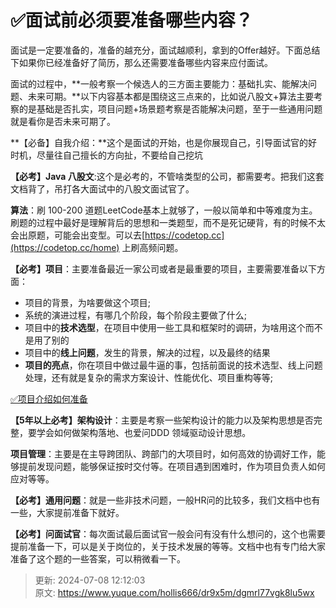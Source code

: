 # ✅面试前必须要准备哪些内容？

面试是一定要准备的，准备的越充分，面试越顺利，拿到的Offer越好。下面总结下如果你已经准备好了简历，那么还需要准备哪些内容来应付面试。



面试的过程中，**一般考察一个候选人的三方面主要能力：基础扎实、能解决问题、未来可期。**以下内容基本都是围绕这三点来的，比如说八股文+算法主要考察的是基础是否扎实，项目问题+场景题考察是否能解决问题，至于一些通用问题就是看你是否未来可期了。



**【必备】自我介绍：**这个是面试的开始，也是你展现自己，引导面试官的好时机，尽量往自己擅长的方向扯，不要给自己挖坑



**【必考】Java 八股文**:这个是必考的，不管啥类型的公司，都需要考。把我们这套文档背了，吊打各大面试中的八股文面试官了。

				

**算法**：刷 100-200 道题LeetCode基本上就够了，一般以简单和中等难度为主。刷题的过程中最好是理解背后的思想和一类题型，而不是死记硬背，有的时候不太会出原题，可能会出变型。可以去[https://codetop.cc](https://codetop.cc/home) 上刷高频问题。

					

**【必考】项目**：主要准备最近一家公司或者是最重要的项目，主要需要准备以下方面：				  				

+ 项目的背景，为啥要做这个项目;  						
+ 系统的演进过程，有哪几个阶段，每个阶段主要做了什么;  						
+ 项目中的**技术选型**，在项目中使用一些工具和框架时的调研，为啥用这个而不是用了别的
+ 项目中的**线上问题**，发生的背景，解决的过程，以及最终的结果
+ **项目的亮点**，你在项目中做过最牛逼的事，包括前面说的技术选型、线上问题处理，还有就是复杂的需求方案设计、性能优化、项目重构等等; 



[✅项目介绍如何准备](https://www.yuque.com/hollis666/dr9x5m/qes6cfyam17ka1d4)



**【5年以上必考】架构设计**：主要是考察一些架构设计的能力以及架构思想是否完整，要学会如何做架构落地、也爱问DDD 领域驱动设计思想。

				

**项目管理**：主要是在主导跨团队、跨部门的大项目时，如何高效的协调好工作，能够提前发现问题，能够保证按时交付等。在项目遇到困难时，作为项目负责人如何应对等等。 



**【必考】通用问题**：就是一些非技术问题，一般HR问的比较多，我们文档中也有一些，大家提前准备下就好。

	

**【必考】问面试官**：每次面试最后面试官一般会问有没有什么想问的，这个也需要提前准备一下，可以是关于岗位的，关于技术发展的等等。文档中也有专门给大家准备了这个题的一些答案，可以稍微看一下。

 	 



> 更新: 2024-07-08 12:12:03  
> 原文: <https://www.yuque.com/hollis666/dr9x5m/dgmrl77vgk8lu5wx>